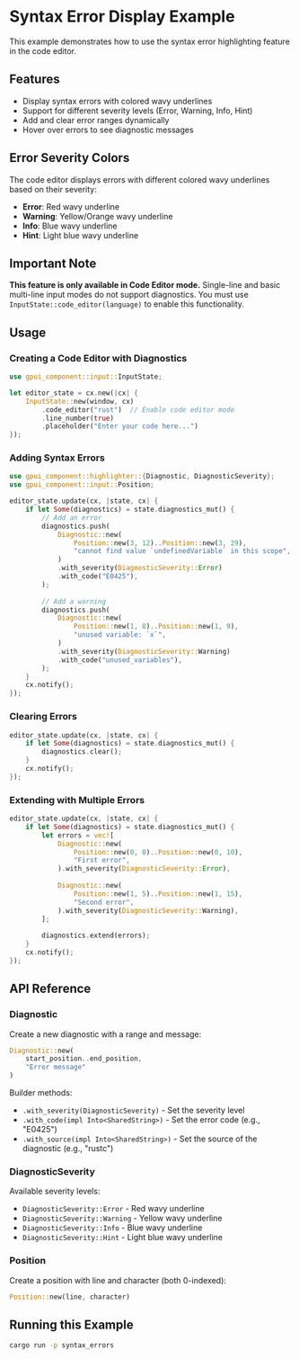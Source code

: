 # Syntax Error Display Example

This example demonstrates how to use the syntax error highlighting feature in the code editor.

## Features

- Display syntax errors with colored wavy underlines
- Support for different severity levels (Error, Warning, Info, Hint)
- Add and clear error ranges dynamically
- Hover over errors to see diagnostic messages

## Error Severity Colors

The code editor displays errors with different colored wavy underlines based on their severity:

- **Error**: Red wavy underline
- **Warning**: Yellow/Orange wavy underline
- **Info**: Blue wavy underline
- **Hint**: Light blue wavy underline

## Important Note

**This feature is only available in Code Editor mode.** Single-line and basic multi-line input modes do not support diagnostics. You must use `InputState::code_editor(language)` to enable this functionality.

## Usage

### Creating a Code Editor with Diagnostics

```rust
use gpui_component::input::InputState;

let editor_state = cx.new(|cx| {
    InputState::new(window, cx)
        .code_editor("rust")  // Enable code editor mode
        .line_number(true)
        .placeholder("Enter your code here...")
});
```

### Adding Syntax Errors

```rust
use gpui_component::highlighter::{Diagnostic, DiagnosticSeverity};
use gpui_component::input::Position;

editor_state.update(cx, |state, cx| {
    if let Some(diagnostics) = state.diagnostics_mut() {
        // Add an error
        diagnostics.push(
            Diagnostic::new(
                Position::new(3, 12)..Position::new(3, 29),
                "cannot find value `undefinedVariable` in this scope",
            )
            .with_severity(DiagnosticSeverity::Error)
            .with_code("E0425"),
        );
        
        // Add a warning
        diagnostics.push(
            Diagnostic::new(
                Position::new(1, 8)..Position::new(1, 9),
                "unused variable: `x`",
            )
            .with_severity(DiagnosticSeverity::Warning)
            .with_code("unused_variables"),
        );
    }
    cx.notify();
});
```

### Clearing Errors

```rust
editor_state.update(cx, |state, cx| {
    if let Some(diagnostics) = state.diagnostics_mut() {
        diagnostics.clear();
    }
    cx.notify();
});
```

### Extending with Multiple Errors

```rust
editor_state.update(cx, |state, cx| {
    if let Some(diagnostics) = state.diagnostics_mut() {
        let errors = vec![
            Diagnostic::new(
                Position::new(0, 0)..Position::new(0, 10),
                "First error",
            ).with_severity(DiagnosticSeverity::Error),
            
            Diagnostic::new(
                Position::new(1, 5)..Position::new(1, 15),
                "Second error",
            ).with_severity(DiagnosticSeverity::Warning),
        ];
        
        diagnostics.extend(errors);
    }
    cx.notify();
});
```

## API Reference

### Diagnostic

Create a new diagnostic with a range and message:

```rust
Diagnostic::new(
    start_position..end_position,
    "Error message"
)
```

Builder methods:
- `.with_severity(DiagnosticSeverity)` - Set the severity level
- `.with_code(impl Into<SharedString>)` - Set the error code (e.g., "E0425")
- `.with_source(impl Into<SharedString>)` - Set the source of the diagnostic (e.g., "rustc")

### DiagnosticSeverity

Available severity levels:
- `DiagnosticSeverity::Error` - Red wavy underline
- `DiagnosticSeverity::Warning` - Yellow wavy underline
- `DiagnosticSeverity::Info` - Blue wavy underline
- `DiagnosticSeverity::Hint` - Light blue wavy underline

### Position

Create a position with line and character (both 0-indexed):

```rust
Position::new(line, character)
```

## Running this Example

```bash
cargo run -p syntax_errors
```
